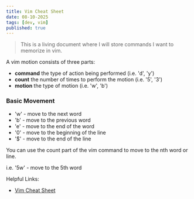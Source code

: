 ```yaml
---
title: Vim Cheat Sheet
date: 08-10-2025
tags: [dev, vim]
published: true
---
```


> This is a living document where I will store commands I want to memorize in vim.

A vim motion consists of three parts:
- **command** the type of action being performed (i.e. 'd', 'y')
- **count** the number of times to perform the motion (i.e. '5', '3')
- **motion** the type of motion (i.e. 'w', 'b')

### Basic Movement

- 'w' - move to the next word
- 'b' - move to the previous word
- 'e' - move to the end of the word
- '0' - move to the beginning of the line
- '$' - move to the end of the line

You can use the count part of the vim command to move to the nth word or line.

i.e. '5w' - move to the 5th word

Helpful Links:
- [Vim Cheat Sheet](https://vim.rtorr.com/)

